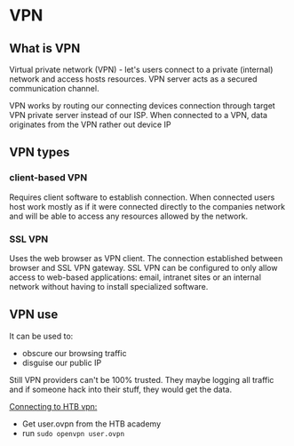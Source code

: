 # VPN 

## What is VPN

Virtual private network (VPN) - let's users connect to a private (internal) network and access hosts resources. VPN server acts as a secured communication channel.

VPN works by routing our connecting devices connection through target VPN private server instead of our ISP. When connected to a VPN, data originates from the  VPN rather out device IP

## VPN types

### client-based VPN

Requires client software to establish connection. When connected users host work mostly as if it were connected directly to the companies network and will be able to access any resources allowed by the network.

### SSL VPN

Uses the web browser as VPN client. The connection established between browser and SSL VPN gateway. SSL VPN can be configured to only allow access to web-based applications: email, intranet sites or an internal network without having to install specialized software.

## VPN use

It can be used to:
- obscure our browsing traffic
- disguise our public IP

Still VPN providers can't be 100% trusted. They maybe logging all traffic and if someone hack into their stuff, they would get the data.

[Connecting to HTB vpn:](https://help.hackthebox.com/en/articles/5185687-introduction-to-lab-access)
- Get user.ovpn from the HTB academy
- run `sudo openvpn user.ovpn`
